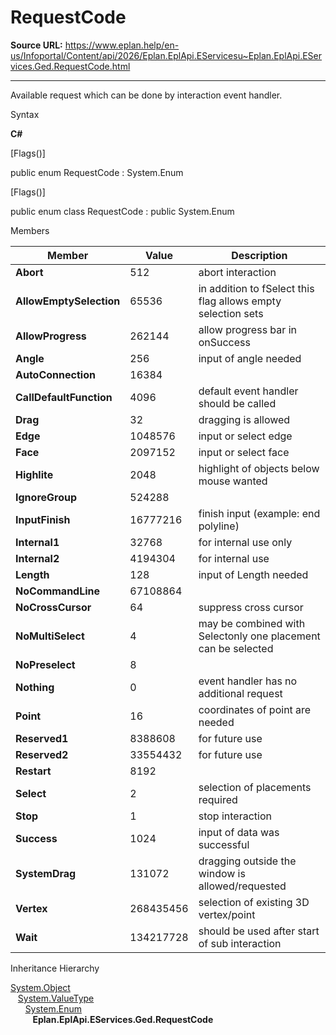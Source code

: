 # RequestCode

**Source URL:** https://www.eplan.help/en-us/Infoportal/Content/api/2026/Eplan.EplApi.EServicesu~Eplan.EplApi.EServices.Ged.RequestCode.html

---

Available request which can be done by interaction event handler.

Syntax

**C#**



[Flags()]

public enum RequestCode : System.Enum

[Flags()]

public enum class RequestCode : public System.Enum


Members

| Member | Value | Description |
| --- | --- | --- |
| **Abort** | 512 | abort interaction |
| **AllowEmptySelection** | 65536 | in addition to fSelect this flag allows empty selection sets |
| **AllowProgress** | 262144 | allow progress bar in onSuccess |
| **Angle** | 256 | input of angle needed |
| **AutoConnection** | 16384 |  |
| **CallDefaultFunction** | 4096 | default event handler should be called |
| **Drag** | 32 | dragging is allowed |
| **Edge** | 1048576 | input or select edge |
| **Face** | 2097152 | input or select face |
| **Highlite** | 2048 | highlight of objects below mouse wanted |
| **IgnoreGroup** | 524288 |  |
| **InputFinish** | 16777216 | finish input (example: end polyline) |
| **Internal1** | 32768 | for internal use only |
| **Internal2** | 4194304 | for internal use |
| **Length** | 128 | input of Length needed |
| **NoCommandLine** | 67108864 |  |
| **NoCrossCursor** | 64 | suppress cross cursor |
| **NoMultiSelect** | 4 | may be combined with Selectonly one placement can be selected |
| **NoPreselect** | 8 |  |
| **Nothing** | 0 | event handler has no additional request |
| **Point** | 16 | coordinates of point are needed |
| **Reserved1** | 8388608 | for future use |
| **Reserved2** | 33554432 | for future use |
| **Restart** | 8192 |  |
| **Select** | 2 | selection of placements required |
| **Stop** | 1 | stop interaction |
| **Success** | 1024 | input of data was successful |
| **SystemDrag** | 131072 | dragging outside the window is allowed/requested |
| **Vertex** | 268435456 | selection of existing 3D vertex/point |
| **Wait** | 134217728 | should be used after start of sub interaction |

Inheritance Hierarchy

[System.Object](#)  
   [System.ValueType](#)  
      [System.Enum](#)  
         **Eplan.EplApi.EServices.Ged.RequestCode**
